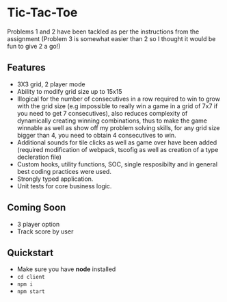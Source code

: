 
# Tic-Tac-Toe
Problems 1 and 2 have been tackled as per the instructions from the assignment (Problem 3 is somewhat easier than 2 so I thought it would be fun to give 2 a go!) 

## Features
- 3X3 grid, 2 player mode
- Ability to modify grid size up to 15x15
- Illogical for the number of consecutives in a row required to win to grow with the grid size (e.g impossible to really win a game in a grid of 7x7 if you need to get 7 consecutives), also reduces complexity of dynamically creating winning combinations, thus to make the game winnable as well as show off my problem solving skills, for any grid size bigger than 4, you need to obtain 4 consecutives to win.
- Additional sounds for tile clicks as well as game over have been added (required modification of webpack, tscofig as well as creation of a type decleration file)
- Custom hooks, utility functions, SOC, single resposibilty and in general best coding practices were used.
- Strongly typed application.
- Unit tests for core business logic.

## Coming Soon
- 3 player option
- Track score by user

## Quickstart
- Make sure you have **node** installed
- `cd client`
- `npm i`
- `npm start`
